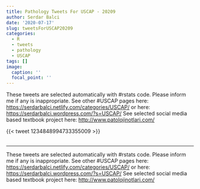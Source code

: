 ```yaml
---
title: Pathology Tweets For USCAP - 20209
author: Serdar Balci
date: '2020-07-17'
slug: tweetsForUSCAP20209
categories:
  - R
  - tweets
  - pathology
  - USCAP
tags: []
image:
  caption: ''
  focal_point: ''
---
```



These tweets are selected automatically with #rstats code. Please inform me if any is inappropriate.
See other #USCAP pages here: https://serdarbalci.netlify.com/categories/USCAP/  or here: https://serdarbalci.wordpress.com/?s=USCAP/ 
See selected social media based textbook project here: http://www.patolojinotlari.com/

{{< tweet 1234848994733355009 >}}
<br>
<br>
<hr>


These tweets are selected automatically with #rstats code. Please inform me if any is inappropriate.
See other #USCAP pages here: https://serdarbalci.netlify.com/categories/USCAP/  or here: https://serdarbalci.wordpress.com/?s=USCAP/ 
See selected social media based textbook project here: http://www.patolojinotlari.com/
